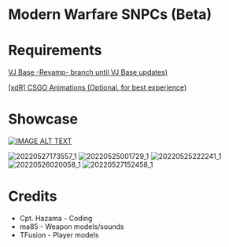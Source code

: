# Modern Warfare SNPCs (Beta)

# Requirements
[VJ Base -Revamp- branch until VJ Base updates)](https://github.com/DrVrej/VJ-Base/tree/revamp)

[[xdR] CSGO Animations (Optional, for best experience)](https://steamcommunity.com/sharedfiles/filedetails/?id=2261825706&searchtext=xdr)

# Showcase
[![IMAGE ALT TEXT](http://img.youtube.com/vi/oLDRAIcd5q0/0.jpg)](https://youtu.be/oLDRAIcd5q0 "Modern Warfare SNPCs Random Testing (Beta)")

![20220527173557_1](https://user-images.githubusercontent.com/7193583/170793208-5243fd35-43bb-496e-be25-8b611a35e86d.jpg)
![20220525001729_1](https://user-images.githubusercontent.com/7193583/170793210-1382d795-9855-495d-ad20-b0d1e592bdd1.jpg)
![20220525222241_1](https://user-images.githubusercontent.com/7193583/170793213-698b4c0c-fe4e-4de1-884f-7e48c33549f8.jpg)
![20220526020058_1](https://user-images.githubusercontent.com/7193583/170793215-eb34b63e-4b55-40c9-95a5-ca5d2f33ff1b.jpg)
![20220527152458_1](https://user-images.githubusercontent.com/7193583/170793217-f2cd1778-6573-4af1-b3a2-d311df89fd80.jpg)


# Credits
- Cpt. Hazama - Coding
- ma85 - Weapon models/sounds
- TFusion - Player models
